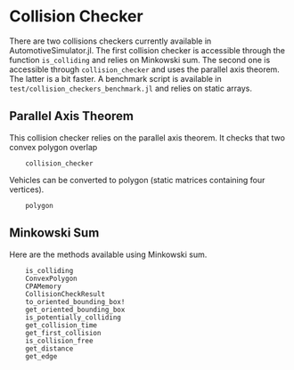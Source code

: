 # Collision Checker

There are two collisions checkers currently available in AutomotiveSimulator.jl. 
The first collision checker is accessible through the function `is_colliding` and relies on Minkowski sum. 
The second one is accessible through `collision_checker` and uses the parallel axis theorem. The latter is a bit faster. 
A benchmark script is available in `test/collision_checkers_benchmark.jl` and relies on static arrays. 

## Parallel Axis Theorem

This collision checker relies on the parallel axis theorem. It checks that two convex polygon overlap

```@docs
    collision_checker
```

Vehicles can be converted to polygon (static matrices containing four vertices).

```@docs
    polygon
```


## Minkowski Sum

Here are the methods available using Minkowski sum.

```@docs
    is_colliding
    ConvexPolygon
    CPAMemory
    CollisionCheckResult
    to_oriented_bounding_box!
    get_oriented_bounding_box
    is_potentially_colliding
    get_collision_time
    get_first_collision
    is_collision_free
    get_distance
    get_edge
```
